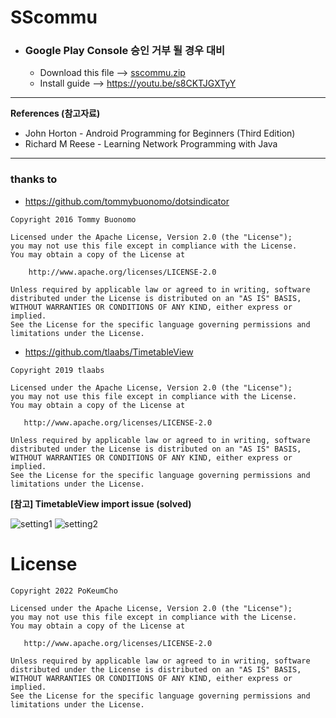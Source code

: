 # SScommu   

* ### Google Play Console 승인 거부 될 경우 대비   
    * Download this file --> [sscommu.zip](https://github.com/PoKeumCho/SScommu/files/8001249/sscommu.zip)   
    * Install guide --> https://youtu.be/s8CKTJGXTyY   
- - -
**References (참고자료)**     
* John Horton - Android Programming for Beginners (Third Edition)
* Richard M Reese - Learning Network Programming with Java

- - -
### **thanks to**      
* https://github.com/tommybuonomo/dotsindicator
```
Copyright 2016 Tommy Buonomo

Licensed under the Apache License, Version 2.0 (the "License");
you may not use this file except in compliance with the License.
You may obtain a copy of the License at

    http://www.apache.org/licenses/LICENSE-2.0

Unless required by applicable law or agreed to in writing, software
distributed under the License is distributed on an "AS IS" BASIS,
WITHOUT WARRANTIES OR CONDITIONS OF ANY KIND, either express or implied.
See the License for the specific language governing permissions and
limitations under the License.
```
* https://github.com/tlaabs/TimetableView   
```
Copyright 2019 tlaabs

Licensed under the Apache License, Version 2.0 (the "License");
you may not use this file except in compliance with the License.
You may obtain a copy of the License at

   http://www.apache.org/licenses/LICENSE-2.0

Unless required by applicable law or agreed to in writing, software
distributed under the License is distributed on an "AS IS" BASIS,
WITHOUT WARRANTIES OR CONDITIONS OF ANY KIND, either express or implied.
See the License for the specific language governing permissions and
limitations under the License.
```
   
**[참고] TimetableView import issue (solved)**   
   
![setting1](https://user-images.githubusercontent.com/88548181/151647806-62dc3eb9-1f79-4e1f-a8ac-0532cbeb5578.png)
![setting2](https://user-images.githubusercontent.com/88548181/151647841-2747371e-1cb9-4c4c-a038-ede58979d118.png)
          
# License
```
Copyright 2022 PoKeumCho

Licensed under the Apache License, Version 2.0 (the "License");
you may not use this file except in compliance with the License.
You may obtain a copy of the License at

   http://www.apache.org/licenses/LICENSE-2.0

Unless required by applicable law or agreed to in writing, software
distributed under the License is distributed on an "AS IS" BASIS,
WITHOUT WARRANTIES OR CONDITIONS OF ANY KIND, either express or implied.
See the License for the specific language governing permissions and
limitations under the License.
```
